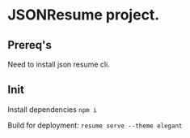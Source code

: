 # JSONResume project.

## Prereq's
Need to install json resume cli.

## Init

Install dependencies
`npm i`

Build for deployment:
`resume serve --theme elegant`

